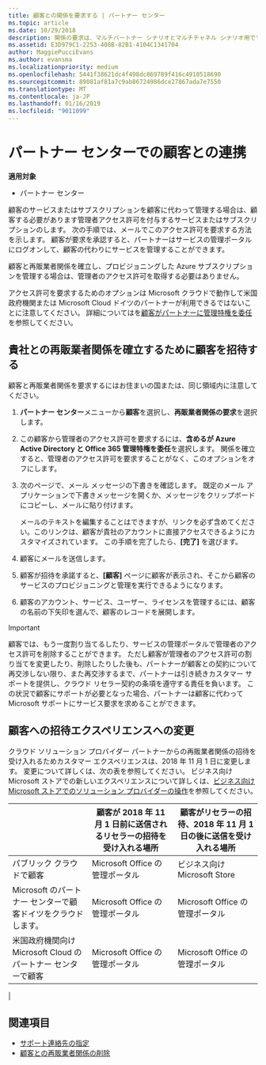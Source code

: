 ```yaml
---
title: 顧客との関係を要求する | パートナー センター
ms.topic: article
ms.date: 10/29/2018
description: 関係の要求は、マルチパートナー シナリオとマルチチャネル シナリオ用です。 また、パートナーの代理管理者特権が顧客によって削除され、パートナーがプロビジョニングやサポートを提供するために、管理者特権を復元する必要がある場合にも使用できます。
ms.assetid: E3D979C1-2253-408B-82B1-4104C1341704
author: MaggiePucciEvans
ms.author: evansma
ms.localizationpriority: medium
ms.openlocfilehash: 5441f38621dc4f498dc869789f416c4910518690
ms.sourcegitcommit: 89081af81a7c9ab86724986dce27867ada7e7550
ms.translationtype: MT
ms.contentlocale: ja-JP
ms.lasthandoff: 01/16/2019
ms.locfileid: "9011099"
---
```

# <a name="connect-with-customers-in-partner-center"></a>パートナー センターでの顧客との連携

**適用対象**

-  パートナー センター

顧客のサービスまたはサブスクリプションを顧客に代わって管理する場合は、顧客する必要があります管理者アクセス許可を付与するサービスまたはサブスクリプションのします。 次の手順では、メールでこのアクセス許可を要求する方法を示します。 顧客が要求を承認すると、パートナーはサービスの管理ポータルにログオンして、顧客の代わりにサービスを管理することができます。

顧客と再販業者関係を確立し、プロビジョニングした Azure サブスクリプションを管理する場合は、管理者のアクセス許可を取得する必要はありません。

アクセス許可を要求するためのオプションは Microsoft クラウドで動作して米国政府機関または Microsoft Cloud ドイツのパートナーが利用できるではないことに注意してください。 詳細についてはを[顧客がパートナーに管理特権を委任](https://docs.microsoft.com/en-us/partner-center/customers_revoke_admin_privileges)を参照してください。


## <a name="invite-a-customer-to-establish-a-reseller-relationship-with-you"></a>貴社との再販業者関係を確立するために顧客を招待する

顧客と再販業者関係を要求するにはお住まいの国または、同じ領域内に注意してください。

1.  **パートナー センター**メニューから**顧客**を選択し、**再販業者関係の要求**を選択します。

2.  この顧客から管理者のアクセス許可を要求するには、**含めるが Azure Active Directory と Office 365 管理特権を委任**を選択します。 関係を確立すると、管理者のアクセス許可を要求することがなく、このオプションをオフにします。 

3.  次のページで、メール メッセージの下書きを確認します。 既定のメール アプリケーションで下書きメッセージを開くか、メッセージをクリップボードにコピーし、メールに貼り付けます。 

    メールのテキストを編集することはできますが、リンクを必ず含めてください。このリンクは、顧客が貴社のアカウントに直接アクセスできるようにカスタマイズされています。 この手順を完了したら、**[完了]** を選びます。

3.  顧客にメールを送信します。

5.  顧客が招待を承諾すると、**[顧客]** ページに顧客が表示され、そこから顧客のサービスのプロビジョニングと管理を実行できるようになります。

 
6.  顧客のアカウント、サービス、ユーザー、ライセンスを管理するには、顧客の名前の下矢印を選んで、顧客のレコードを展開します。


> [!IMPORTANT]  
> 顧客では、もう一度割り当てるしたり、サービスの管理ポータルで管理者のアクセス許可を削除することができます。 ただし顧客が管理者のアクセス許可の割り当てを変更したり、削除したりした後も、パートナーが顧客との契約について再交渉しない限り、また再交渉するまで、パートナーは引き続きカスタマー サポートを提供し、クラウド リセラー契約の条項を遵守する責任を負います。 この状況で顧客にサポートが必要となった場合、パートナーは顧客に代わって Microsoft サポートにサービス要求を求めることができます。

## <a name="changes-to-the-customer-invitation-experience"></a>顧客への招待エクスペリエンスへの変更

クラウド ソリューション プロバイダー パートナーからの再販業者関係の招待を受け入れるためカスタマー エクスペリエンスは、2018 年 11 月 1 日に変更します。 変更について詳しくは、次の表を参照してください。 ビジネス向け Microsoft ストアでの新しいエクスペリエンスについて詳しくは、[ビジネス向け Microsoft ストアでのソリューション プロバイダーの操作](https://docs.microsoft.com/en-us/microsoft-store/work-with-partner-microsoft-store-business)を参照してください。

|  | 顧客が 2018 年 11 月 1 日前に送信されるリセラーの招待を受け入れる場所 | 顧客がリセラーの招待、2018 年 11 月 1 日の後に送信を受け入れる場所 |
|---------|---------|---------
| パブリック クラウドで顧客 | Microsoft Office の管理ポータル | ビジネス向け Microsoft Store |
| Microsoft のパートナー センターで顧客ドイツをクラウドします。 | Microsoft Office の管理ポータル | Microsoft Office の管理ポータル |
| 米国政府機関向け Microsoft Cloud のパートナー センターで顧客 | Microsoft Office の管理ポータル | Microsoft Office の管理ポータル |
|

## <a name="see-also"></a>関連項目

- [サポート連絡先の指定](assign-support-contacts.md)
- [顧客との再販業者関係の削除](remove-a-relationship.md)